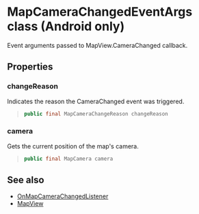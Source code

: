 # MapCameraChangedEventArgs class (Android only)

Event arguments passed to MapView.CameraChanged callback.

## Properties

### changeReason

Indicates the reason the CameraChanged event was triggered.

>```java
> public final MapCameraChangeReason changeReason
>```

### camera

Gets the current position of the map's camera.

>```java
> public final MapCamera camera
>```

## See also

* [OnMapCameraChangedListener](OnMapCameraChangedListener-interface.md)
* [MapView](../MapView-class.md)
